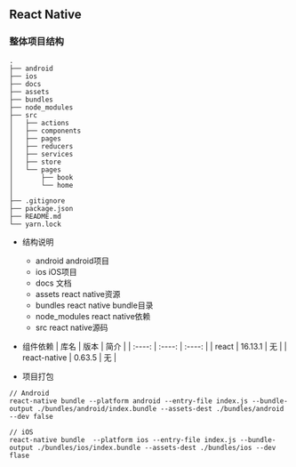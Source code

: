 ## React Native
### 整体项目结构
    .
    ├── android
    ├── ios     
    ├── docs
    ├── assets 
    ├── bundles
    ├── node_modules
    ├── src
    │   ├── actions
    │   ├── components
    │   ├── pages
    │   ├── reducers
    │   ├── services
    │   ├── store
    │   └── pages
    │       ├── book
    │       └── home
    │
    ├── .gitignore
    ├── package.json
    ├── README.md
    └── yarn.lock

- 结构说明
    - android
    android项目
    - ios
    iOS项目
    - docs
    文档
    - assets
    react native资源
    - bundles
    react native bundle目录
    - node_modules
    react native依赖
    - src
    react native源码

- 组件依赖
    | 库名 | 版本 | 简介 |
    | :----: | :----: | :----: |
    | react | 16.13.1 | 无 |
    | react-native | 0.63.5 | 无 |


- 项目打包
```
// Android
react-native bundle --platform android --entry-file index.js --bundle-output ./bundles/android/index.bundle --assets-dest ./bundles/android --dev false

// iOS
react-native bundle  --platform ios --entry-file index.js --bundle-output ./bundles/ios/index.bundle --assets-dest ./bundles/ios --dev flase
```
